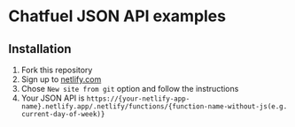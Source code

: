 # Chatfuel JSON API examples

## Installation

1. Fork this repository
2. Sign up to [netlify.com](https://netlify.com)
3. Chose `New site from git` option and follow the instructions
4. Your JSON API is `https://{your-netlify-app-name}.netlify.app/.netlify/functions/{function-name-without-js(e.g. current-day-of-week)}`
